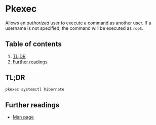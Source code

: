 # Pkexec

Allows an _authorized_ user to execute a command as another user. If a username is not specified, the command will be executed as `root`.

## Table of contents <!-- omit in toc -->

1. [TL;DR](#tldr)
1. [Further readings](#further-readings)

## TL;DR

```sh
pkexec systemctl hibernate
```

## Further readings

- [Man page]

<!--
  References
  -->

<!-- Others -->
[man page]: https://linux.die.net/man/1/pkexec
